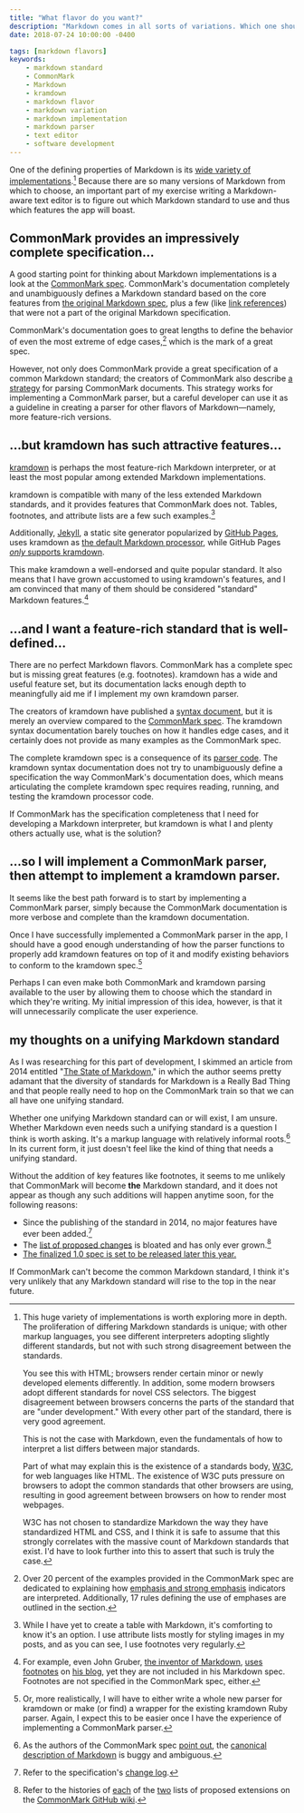 ```yaml
---
title: "What flavor do you want?"
description: "Markdown comes in all sorts of variations. Which one should I use in my app?"
date: 2018-07-24 10:00:00 -0400

tags: [markdown flavors]
keywords:
    - markdown standard
    - CommonMark
    - Markdown
    - kramdown
    - markdown flavor
    - markdown variation
    - markdown implementation
    - markdown parser
    - text editor
    - software development
---
```


One of the defining properties of Markdown is its [wide variety of implementations][markdown implementation list].[^so-many-Markdown] Because there are so many versions of Markdown from which to choose, an important part of my exercise writing a Markdown-aware text editor is to figure out which Markdown standard to use and thus which features the app will boast.

## CommonMark provides an impressively complete specification…

A good starting point for thinking about Markdown implementations is a look at the [CommonMark spec]. CommonMark's documentation completely and unambiguously defines a Markdown standard based on the core features from [the original Markdown spec][Gruber's Markdown spec], plus a few (like [link references][CommonMark spec: link references]) that were not a part of the original Markdown specification.

CommonMark's documentation goes to great lengths to define the behavior of even the most extreme of edge cases,[^CommonMark-on-emphasis] which is the mark of a great spec.

However, not only does CommonMark provide a great specification of a common Markdown standard; the creators of CommonMark also describe [a strategy][CommonMark appendix] for parsing CommonMark documents. This strategy works for implementing a CommonMark parser, but a careful developer can use it as a guideline in creating a parser for other flavors of Markdown—namely, more feature-rich versions.

## …but kramdown has such attractive features…

[kramdown] is perhaps the most feature-rich Markdown interpreter, or at least the most popular among extended Markdown implementations.

kramdown is compatible with many of the less extended Markdown standards, and it provides features that CommonMark does not. Tables, footnotes, and attribute lists are a few such examples.[^features-I-use]

Additionally, [Jekyll], a static site generator popularized by [GitHub Pages], uses kramdown as [the default Markdown processor][Jekyll uses kramdown], while GitHub Pages [*only* supports kramdown][GitHub uses kramdown].

This make kramdown a well-endorsed and quite popular standard. It also means that I have grown accustomed to using kramdown's features, and I am convinced that many of them should be considered "standard" Markdown features.[^standard-markdown-features]

## …and I want a feature-rich standard that is well-defined…

There are no perfect Markdown flavors. CommonMark has a complete spec but is missing great features (e.g. footnotes). kramdown has a wide and useful feature set, but its documentation lacks enough depth to meaningfully aid me if I implement my own kramdown parser.

The creators of kramdown have published a [syntax document][kramdown syntax document], but it is merely an overview compared to the [CommonMark spec]. The kramdown syntax documentation barely touches on how it handles edge cases, and it certainly does not provide as many examples as the CommonMark spec.

The complete kramdown spec is a consequence of its [parser code][kramdown on GitHub]. The kramdown syntax documentation does not try to unambiguously define a specification the way CommonMark's documentation does, which means articulating the complete kramdown spec requires reading, running, and testing the kramdown processor code.

If CommonMark has the specification completeness that I need for developing a Markdown interpreter, but kramdown is what I and plenty others actually use, what is the solution?

## …so I will implement a CommonMark parser, then attempt to implement a kramdown parser.

It seems like the best path forward is to start by implementing a CommonMark parser, simply because the CommonMark documentation is more verbose and complete than the kramdown documentation.

Once I have successfully implemented a CommonMark parser in the app, I should have a good enough understanding of how the parser functions to properly add kramdown features on top of it and modify existing behaviors to conform to the kramdown spec.[^or-reinvent-the-wheel]

Perhaps I can even make both CommonMark and kramdown parsing available to the user by allowing them to choose which the standard in which they're writing. My initial impression of this idea, however, is that it will unnecessarily complicate the user experience.

## my thoughts on a unifying Markdown standard

As I was researching for this part of development, I skimmed an article from 2014 entitled "[The State of Markdown]," in which the author seems pretty adamant that the diversity of standards for Markdown is a Really Bad Thing and that people really need to hop on the CommonMark train so that we can all have one unifying standard.

Whether one unifying Markdown standard can or will exist, I am unsure. Whether Markdown even needs such a unifying standard is a question I think is worth asking. It's a markup language with relatively informal roots.[^Markdown-started-poorly] In its current form, it just doesn't feel like the kind of thing that needs a unifying standard.

Without the addition of key features like footnotes, it seems to me unlikely that CommonMark will become **the** Markdown standard, and it does not appear as though any such additions will happen anytime soon, for the following reasons:

- Since the publishing of the standard in 2014, no major features have ever been added.[^citation-CommonMark-change-log]
- The [list of proposed changes][proposed CommonMark feature list] is bloated and has only ever grown.[^citation-feature-list-history]
- [The finalized 1.0 spec is set to be released later this year.][CommonMark 1.0]

If CommonMark can't become the common Markdown standard, I think it's very unlikely that any Markdown standard will rise to the top in the near future.




[^citation-CommonMark-change-log]: Refer to the specification's [change log][CommonMark change log].

[^citation-feature-list-history]: Refer to the histories of [each](https://github.com/commonmark/CommonMark/wiki/Proposed-Extensions/_history) of the [two](https://github.com/commonmark/CommonMark/wiki/Proposed-Extensions-to-CommonMark/_history) lists of proposed extensions on the [CommonMark GitHub wiki].

[^CommonMark-on-emphasis]: Over 20 percent of the examples provided in the CommonMark spec are dedicated to explaining how [emphasis and strong emphasis][CommonMark spec: emphasis] indicators are interpreted. Additionally, 17 rules defining the use of emphases are outlined in the section.

[^features-I-use]: While I have yet to create a table with Markdown, it's comforting to know it's an option. I use attribute lists mostly for styling images in my posts, and as you can see, I use footnotes very regularly.

[^Markdown-started-poorly]: As the authors of the CommonMark spec [point out][CommonMark spec: why a spec is needed], the [canonical description of Markdown][Gruber's Markdown spec] is buggy and ambiguous.

[^or-reinvent-the-wheel]: Or, more realistically, I will have to either write a whole new parser for kramdown or make (or find) a wrapper for the existing kramdown Ruby parser. Again, I expect this to be easier once I have the experience of implementing a CommonMark parser.

[^so-many-Markdown]:
    This huge variety of implementations is worth exploring more in depth. The proliferation of differing Markdown standards is unique; with other markup languages, you see different interpreters adopting slightly different standards, but not with such strong disagreement between the standards.
    
    You see this with HTML; browsers render certain minor or newly developed elements differently. In addition, some modern browsers adopt different standards for novel CSS selectors. The biggest disagreement between browsers concerns the parts of the standard that are "under development." With every other part of the standard, there is very good agreement.
    
    This is not the case with Markdown, even the fundamentals of how to interpret a list differs between major standards.
    
    Part of what may explain this is the existence of a standards body, [W3C], for web languages like HTML. The existence of W3C puts pressure on browsers to adopt the common standards that other browsers are using, resulting in good agreement between browsers on how to render most webpages.
    
    W3C has not chosen to standardize Markdown the way they have standardized HTML and CSS, and I think it is safe to assume that this strongly correlates with the massive count of Markdown standards that exist. I'd have to look further into this to assert that such is truly the case.

[^standard-markdown-features]: For example, even John Gruber, [the inventor of Markdown][Gruber's Markdown spec], [uses footnotes][Gruber using footnotes] on [his blog][Daring Fireball], yet they are not included in his Markdown spec. Footnotes are not specified in the CommonMark spec, either.


[CommonMark 1.0]: https://commonmark.org/#when
[CommonMark appendix]: https://spec.commonmark.org/0.28/#appendix-a-parsing-strategy
[CommonMark change log]: https://spec.commonmark.org/changelog.txt
[CommonMark GitHub wiki]: https://github.com/CommonMark/CommonMark/wiki
[CommonMark spec]: https://spec.commonmark.org/0.28/
[CommonMark spec: emphasis]: https://spec.commonmark.org/0.28/#emphasis-and-strong-emphasis
[CommonMark spec: link references]: https://spec.commonmark.org/0.28/#link-reference-definitions
[CommonMark spec: why a spec is needed]: https://spec.commonmark.org/0.28/#why-is-a-spec-needed-
[Daring Fireball]: https://daringfireball.net
[GitHub Pages]: https://pages.github.com
[GitHub uses kramdown]: https://help.github.com/articles/updating-your-markdown-processor-to-kramdown/
[Gruber's Markdown spec]: https://daringfireball.net/projects/markdown/
[Gruber using footnotes]: https://daringfireball.net/2005/07/footnotes
[Jekyll]: https://jekyllrb.com
[Jekyll uses kramdown]: https://github.com/jekyll/jekyll/pull/1988
[kramdown]: https://kramdown.gettalong.org/
[kramdown on GitHub]: https://github.com/gettalong/kramdown
[kramdown syntax document]: https://kramdown.gettalong.org/syntax.html
[markdown implementation list]: https://github.com/markdown/markdown.github.com/wiki/Implementations
[proposed CommonMark feature list]: https://github.com/commonmark/CommonMark/wiki/Proposed-Extensions
[The State of Markdown]: https://philsturgeon.uk/markdown/2014/11/30/state-of-markdown/
[W3C]: https://www.w3.org
